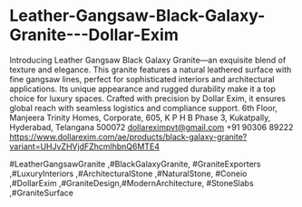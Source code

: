 # Leather-Gangsaw-Black-Galaxy-Granite---Dollar-Exim
 Introducing Leather Gangsaw Black Galaxy Granite—an exquisite blend of texture and elegance.
 This granite features a natural leathered surface with fine gangsaw lines, perfect for sophisticated interiors and architectural applications. Its unique appearance and rugged durability make it a top choice for luxury spaces. Crafted with precision by Dollar Exim, it ensures global reach with seamless logistics and compliance support.
 6th Floor, Manjeera Trinity Homes, Corporate, 605, K P H B Phase 3, Kukatpally, Hyderabad, Telangana 500072
dollareximpvt@gmail.com 
+91 90306 89222
https://www.dollarexim.com/ae/products/black-galaxy-granite?variant=UHJvZHVjdFZhcmlhbnQ6MTE4 

 #LeatherGangsawGranite ,#BlackGalaxyGranite, #GraniteExporters ,#LuxuryInteriors ,#ArchitecturalStone ,#NaturalStone, #Coneio ,#DollarExim ,#GraniteDesign,#ModernArchitecture, #StoneSlabs ,#GraniteSurface
